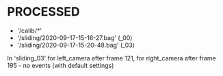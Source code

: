 PROCESSED
=========


 - '/calib/*'
 - '/sliding/2020-09-17-15-16-27.bag' (_00)
 - '/sliding/2020-09-17-15-20-48.bag' (_03)

 In 'sliding_03' for left_camera after frame 121, for right_camera after frame 195 - no events (with default settings)
